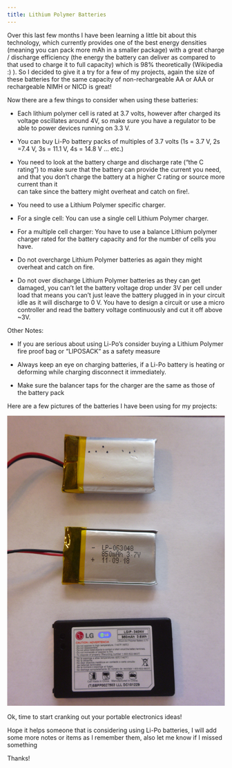 ```yaml
---
title: Lithium Polymer Batteries
---
```


Over this last few months I have been learning a little bit about this
technology, which currently provides one of the best energy densities (meaning
you can pack more mAh in a smaller package) with a great charge / discharge
efficiency (the energy the battery can deliver as compared to that used to
charge it to full capacity) which is 98% theoretically (Wikipedia :) ). So I
decided to give it a try for a few of my projects, again the size of these
batteries for the same capacity of non-rechargeable AA or AAA or rechargeable
NIMH or NICD is great!

Now there are a few things to consider when using these batteries:

* Each lithium polymer cell is rated at 3.7 volts, however after charged its 
voltage oscillates around 4V, so make sure you have a regulator to be able 
to power devices running on 3.3 V.

* You can buy Li-Po battery packs of multiples of 3.7 volts (1s = 3.7 V, 2s =7.4 V, 
3s = 11.1 V, 4s = 14.8 V … etc.)

* You need to look at the battery charge and discharge rate (“the C rating”) 
to make sure that the battery can provide the current you need, and that you 
don’t charge the battery at a higher C rating or source more current than it  
can take since the battery might overheat and catch on fire!.

* You need to use a Lithium Polymer specific charger.

* For a single cell: You can use a single cell Lithium Polymer charger.

* For a multiple cell charger: You have to use a balance Lithium polymer 
charger rated for the battery capacity and for the number of cells you have.

* Do not overcharge Lithium Polymer batteries as again they might overheat 
and catch on fire.

* Do not over discharge Lithium Polymer batteries as they can get damaged,
you can’t let the battery voltage drop under 3V per cell under load that
means you can’t just leave the battery plugged in in your circuit idle as
it will discharge to 0 V. You have to design a circuit or use a micro
controller and read the battery voltage continuously and cut it off above
~3V.

Other Notes:

* If you are serious about using Li-Po’s consider buying a Lithium Polymer 
fire proof bag or “LIPOSACK” as a safety measure

* Always keep an eye on charging batteries, if a Li-Po battery is heating or 
deforming while charging disconnect it immediately.

* Make sure the balancer taps for the charger are the same as those of the 
battery pack

Here are a few pictures of the batteries I have been using for my projects:

![Battery Pictures](/assets/2012-06-06-lithium-polymer-batteries_1.jpg)

Ok, time to start cranking out your portable electronics ideas!

Hope it helps someone that is considering using Li-Po batteries, I will add some
more notes or items as I remember them, also let me know if I missed something

Thanks!
